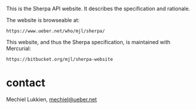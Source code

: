 This is the Sherpa API website. It describes the specification and rationale.

The website is browseable at:

	https://www.ueber.net/who/mjl/sherpa/

This website, and thus the Sherpa specification, is maintained with Mercurial:

	https://bitbucket.org/mjl/sherpa-website

# contact

Mechiel Lukkien, mechiel@ueber.net
